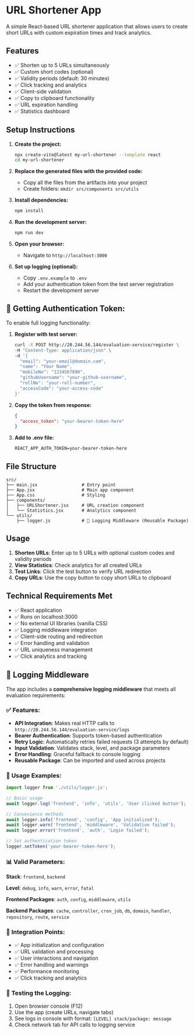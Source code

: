 # URL Shortener App

A simple React-based URL shortener application that allows users to create short URLs with custom expiration times and track analytics.

## Features

- ✅ Shorten up to 5 URLs simultaneously
- ✅ Custom short codes (optional)
- ✅ Validity periods (default: 30 minutes)
- ✅ Click tracking and analytics
- ✅ Client-side validation
- ✅ Copy to clipboard functionality
- ✅ URL expiration handling
- ✅ Statistics dashboard

## Setup Instructions

1. **Create the project:**
   ```bash
   npx create-vite@latest my-url-shortener --template react
   cd my-url-shortener
   ```

2. **Replace the generated files with the provided code:**
   - Copy all the files from the artifacts into your project
   - Create folders: `mkdir src/components src/utils`

3. **Install dependencies:**
   ```bash
   npm install
   ```

4. **Run the development server:**
   ```bash
   npm run dev
   ```

5. **Open your browser:**
   - Navigate to `http://localhost:3000`

6. **Set up logging (optional):**
   - Copy `.env.example` to `.env`
   - Add your authentication token from the test server registration
   - Restart the development server

## 🔑 **Getting Authentication Token:**

To enable full logging functionality:

1. **Register with test server:**
   ```bash
   curl -X POST http://20.244.56.144/evaluation-service/register \
   -H "Content-Type: application/json" \
   -d '{
     "email": "your-email@domain.com",
     "name": "Your Name", 
     "mobileNo": "1234567890",
     "githubUsername": "your-github-username",
     "rollNo": "your-roll-number",
     "accessCode": "your-access-code"
   }'
   ```

2. **Copy the token from response:**
   ```json
   {
     "access_token": "your-bearer-token-here"
   }
   ```

3. **Add to .env file:**
   ```
   REACT_APP_AUTH_TOKEN=your-bearer-token-here
   ```

## File Structure

```
src/
├── main.jsx                 # Entry point
├── App.jsx                  # Main app component  
├── App.css                  # Styling
├── components/
│   ├── URLShortener.jsx     # URL creation component
│   └── Statistics.jsx       # Analytics component
└── utils/
    ├── logger.js            # 🚀 Logging Middleware (Reusable Package)
```

## Usage

1. **Shorten URLs**: Enter up to 5 URLs with optional custom codes and validity periods
2. **View Statistics**: Check analytics for all created URLs
3. **Test Links**: Click the test button to verify URL redirection
4. **Copy URLs**: Use the copy button to copy short URLs to clipboard

## Technical Requirements Met

- ✅ React application
- ✅ Runs on localhost:3000
- ✅ No external UI libraries (vanilla CSS)
- ✅ Logging middleware integration
- ✅ Client-side routing and redirection
- ✅ Error handling and validation
- ✅ URL uniqueness management
- ✅ Click analytics and tracking

## 📝 Logging Middleware

The app includes a **comprehensive logging middleware** that meets all evaluation requirements:

### ✅ **Features:**
- **API Integration**: Makes real HTTP calls to `http://20.244.56.144/evaluation-service/logs`
- **Bearer Authentication**: Supports token-based authentication
- **Retry Logic**: Automatically retries failed requests (3 attempts by default)
- **Input Validation**: Validates stack, level, and package parameters
- **Error Handling**: Graceful fallback to console logging
- **Reusable Package**: Can be imported and used across projects

### 🔧 **Usage Examples:**

```javascript
import logger from './utils/logger.js';

// Basic usage
await logger.log('frontend', 'info', 'utils', 'User clicked button');

// Convenience methods
await logger.info('frontend', 'config', 'App initialized');
await logger.warn('frontend', 'middleware', 'Validation failed');
await logger.error('frontend', 'auth', 'Login failed');

// Set authentication token
logger.setToken('your-bearer-token-here');
```

### 📊 **Valid Parameters:**

**Stack**: `frontend`, `backend`

**Level**: `debug`, `info`, `warn`, `error`, `fatal`

**Frontend Packages**: `auth`, `config`, `middleware`, `utils`

**Backend Packages**: `cache`, `controller`, `cron_job`, `db`, `domain`, `handler`, `repository`, `route`, `service`

### 🎯 **Integration Points:**
- ✅ App initialization and configuration
- ✅ URL validation and processing  
- ✅ User interactions and navigation
- ✅ Error handling and warnings
- ✅ Performance monitoring
- ✅ Click tracking and analytics

### 🧪 **Testing the Logging:**
1. Open browser console (F12)
2. Use the app (create URLs, navigate tabs)
3. See logs in console with format: `[LEVEL] stack/package: message`
4. Check network tab for API calls to logging service
